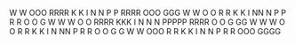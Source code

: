 W   W  OOO  RRRR  K   K     I  N   N  P   P  RRRR   OOO  GGG
W   W O   O R   R K  K      I  NN  N  P   P  R   R O   O G
W W W O   O RRRR  KKK       I  N N N  PPPPP  RRRR  O   O G  GG
W W W O   O R  R  K  K      I  N  NN  P      R  R  O   O G   G
 W W   OOO  R   R K   K     I  N   N  P      R   R  OOO  GGGG
